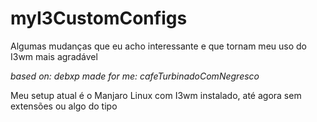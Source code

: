 # myI3CustomConfigs
Algumas mudanças que eu acho interessante e que tornam meu uso do I3wm mais agradável

_based on: debxp 		made for me: cafeTurbinadoComNegresco_

Meu setup atual é o Manjaro Linux com I3wm instalado, até agora sem extensões ou algo do tipo
